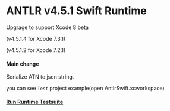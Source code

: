 
# ANTLR v4.5.1 Swift Runtime
Upgrage to support Xcode 8 beta

(v4.5.1.4 for Xcode 7.3.1)

(v4.5.1.2 for Xcode 7.2.1)

#### Main change
Serialize ATN to json string.  
 
you can see `Test` project example(open AntlrSwift.xcworkspace)  

#### [Run Runtime Testsuite](https://github.com/janyou/ANTLR-Swift-Target/blob/master/RuntimeTestsuite.md)

